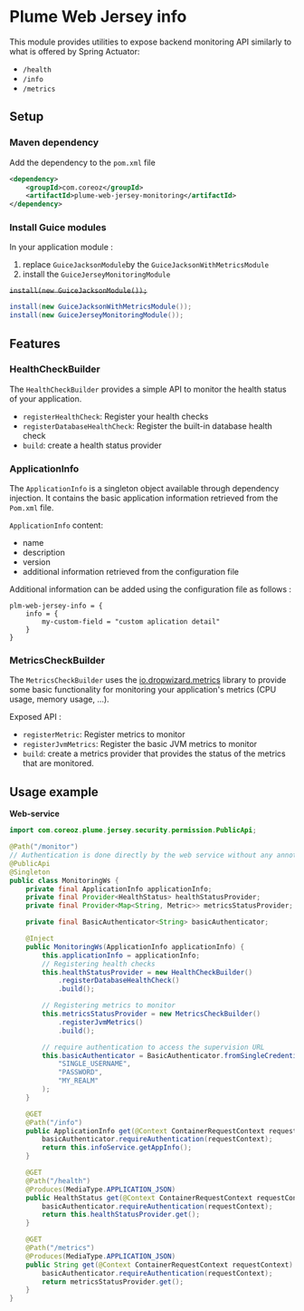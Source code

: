 Plume Web Jersey info
================

This module provides utilities to expose backend monitoring API similarly to what is offered by Spring Actuator:
- `/health`
- `/info`
- `/metrics`

Setup
-----
### Maven dependency
Add the dependency to the `pom.xml` file
```xml
<dependency>
    <groupId>com.coreoz</groupId>
    <artifactId>plume-web-jersey-monitoring</artifactId>
</dependency>
```

### Install Guice modules
In your application module :
1. replace `GuiceJacksonModule`by the `GuiceJacksonWithMetricsModule`
2. install the `GuiceJerseyMonitoringModule`

~~`install(new GuiceJacksonModule());`~~
```java
install(new GuiceJacksonWithMetricsModule());
install(new GuiceJerseyMonitoringModule());
```

Features
-------

### HealthCheckBuilder
The `HealthCheckBuilder` provides a simple API to monitor the health status of your application.

- `registerHealthCheck`: Register your health checks
- `registerDatabaseHealthCheck`: Register the built-in database health check
- `build`: create a health status provider


### ApplicationInfo
The `ApplicationInfo` is a singleton object available through dependency injection.
It contains the basic application information retrieved from the `Pom.xml` file.

`ApplicationInfo` content: 
- name
- description
- version
- additional information retrieved from the configuration file

Additional information can be added using the configuration file as follows :
```
plm-web-jersey-info = {
    info = {
        my-custom-field = "custom aplication detail"
    }
}
```

### MetricsCheckBuilder
The `MetricsCheckBuilder` uses the [io.dropwizard.metrics](https://github.com/dropwizard/metrics) library
to provide some basic functionality for monitoring your application's metrics (CPU usage, memory usage, ...).

Exposed API :
- `registerMetric`: Register metrics to monitor
- `registerJvmMetrics`: Register the basic JVM metrics to monitor
- `build`: create a metrics provider that provides the status of the metrics that are monitored.


Usage example
-------

**Web-service**

```java
import com.coreoz.plume.jersey.security.permission.PublicApi;

@Path("/monitor")
// Authentication is done directly by the web service without any annotation
@PublicApi
@Singleton
public class MonitoringWs {
    private final ApplicationInfo applicationInfo;
    private final Provider<HealthStatus> healthStatusProvider;
    private final Provider<Map<String, Metric>> metricsStatusProvider;

    private final BasicAuthenticator<String> basicAuthenticator;

    @Inject
    public MonitoringWs(ApplicationInfo applicationInfo) {
        this.applicationInfo = applicationInfo;
        // Registering health checks
        this.healthStatusProvider = new HealthCheckBuilder()
            .registerDatabaseHealthCheck()
            .build();

        // Registering metrics to monitor
        this.metricsStatusProvider = new MetricsCheckBuilder()
            .registerJvmMetrics()
            .build();

        // require authentication to access the supervision URL
        this.basicAuthenticator = BasicAuthenticator.fromSingleCredentials(
            "SINGLE_USERNAME",
            "PASSWORD",
            "MY_REALM"
        );
    }

    @GET
    @Path("/info")
    public ApplicationInfo get(@Context ContainerRequestContext requestContext) {
        basicAuthenticator.requireAuthentication(requestContext);
        return this.infoService.getAppInfo();
    }

    @GET
    @Path("/health")
    @Produces(MediaType.APPLICATION_JSON)
    public HealthStatus get(@Context ContainerRequestContext requestContext) {
        basicAuthenticator.requireAuthentication(requestContext);
        return this.healthStatusProvider.get();
    }

    @GET
    @Path("/metrics")
    @Produces(MediaType.APPLICATION_JSON)
    public String get(@Context ContainerRequestContext requestContext) {
        basicAuthenticator.requireAuthentication(requestContext);
        return metricsStatusProvider.get();
    }
}
```
